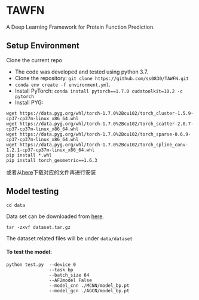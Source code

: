 # TAWFN

A Deep Learning Framework for Protein Function Prediction.


## Setup Environment

Clone the current repo

-   The code was developed and tested using python 3.7.
-   Clone the repository:  `git clone https://github.com/ss0830/TAWFN.git`
-   `conda env create -f environment.yml`.
-   Install PyTorch:  `conda install pytorch==1.7.0 cudatoolkit=10.2 -c pytorch`
-   Install PYG:  
```
wget https://data.pyg.org/whl/torch-1.7.0%2Bcu102/torch_cluster-1.5.9-cp37-cp37m-linux_x86_64.whl
wget https://data.pyg.org/whl/torch-1.7.0%2Bcu102/torch_scatter-2.0.7-cp37-cp37m-linux_x86_64.whl
wget https://data.pyg.org/whl/torch-1.7.0%2Bcu102/torch_sparse-0.6.9-cp37-cp37m-linux_x86_64.whl
wget https://data.pyg.org/whl/torch-1.7.0%2Bcu102/torch_spline_conv-1.2.1-cp37-cp37m-linux_x86_64.whl
pip install *.whl
pip install torch_geometric==1.6.3
```
或者从[here](https://data.pyg.org/whl/)下载对应的文件再进行安装
##  Model testing

```
cd data
```

Data set can be downloaded from  [here](https://disk.pku.edu.cn/link/AA19000E6B9D98480EA943A777A9161347).

```
tar -zxvf dataset.tar.gz
```
The dataset related files will be under `data/dataset`
#### To test the model:
```
python test.py  --device 0
                --task bp 
                --batch_size 64 
                --AF2model False
                --model_cnn ./MCNN/model_bp.pt
                --model_gcn ./AGCN/model_bp.pt
```
